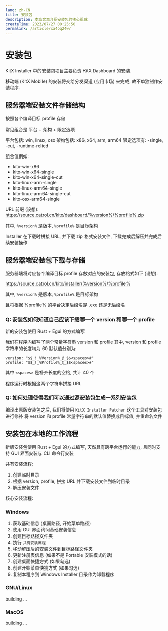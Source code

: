 ```yaml
---
lang: zh-CN
title: 安装包
description: 本篇文章介绍安装包的核心组成
createTime: 2023/07/27 00:25:50
permalink: /article/xa4oq24w/
---
```


# 安装包

KitX Installer 中的安装包项目主要负责 KitX Dashboard 的安装.

移动端 (KitX Mobile) 的安装将交给分发渠道 (应用市场) 来完成, 故不单独制作安装程序.

## 服务器端安装文件存储结构

按照各个编译目标 profile 存储

常见组合是 平台 + 架构 + 限定选项

平台包括: win, linux, osx
架构包括: x86, x64, arm, arm64
限定选项有: -single, -cut, -runtime-relied

组合值例如:

- kitx-win-x86
- kitx-win-x64-single
- kitx-win-x64-single-cut
- kitx-linux-arm-single
- kitx-linux-arm64-single
- kitx-linux-arm64-single-cut
- kitx-osx-arm64-single

URL 前缀 (设想): https://source.catrol.cn/kitx/dashboard/%version%/%profile%.zip

其中, `%version%` 是版本, `%profile%` 是目标架构

Installer 在下载时拼接 URL, 并下载 zip 格式安装文件, 下载完成后解压并完成后续安装操作

## 服务器端安装包下载与存储

服务器端将对应各个编译目标 profile 存放对应的安装包, 存放格式如下 (设想):

https://source.catrol.cn/kitx/installer/%version%/%profile%

其中, `%version%` 是版本, `%profile%` 是目标架构

且将根据 %profile% 的平台决定后缀名是 .exe 还是无后缀名

### Q: 安装包如何知道自己应该下载哪一个 version 和哪一个 profile

新的安装包使用 Rust + Egui 的方式编写

我们在程序内编写了两个常量字符串 version 和 profile
其中, version 和 profile 字符串的长度均为 60
默认值分别为:

```text
version: "$$_!_%Version%_@_$$<spaces>#"
profile: "$$_!_%Profile%_@_$$<spaces>#"
```

其中 `<spaces>` 是补齐长度的空格, 共计 40 个

程序运行时根据这两个字符串拼接 URL

### Q: 如何处理使得我们可以通过源安装包生成一系列安装包

编译出原版安装包之后, 我们将使用 `KitX Installer Patcher` 这个工具对安装包进行修补
将 version 和 profile 常量字符串的默认值替换成目标值, 并重命名文件

## 安装包在本地的工作流程

新版安装包使用 Rust + Egui 的方式编写, 天然具有跨平台运行的能力, 且同时支持 GUI 界面安装与 CLI 命令行安装

共有安装流程:

1. 创建临时目录
2. 根据 version, profile, 拼接 URL 并下载安装文件到临时目录
3. 解压安装文件

核心安装流程:

### Windows

1. 获取基础信息 (桌面路径, 开始菜单路径)
2. 使用 GUI 界面询问基础安装信息
3. 创建目标路径文件夹
4. 执行 `共有安装流程`
5. 移动解压后的安装文件到目标路径文件夹
6. 更新注册表信息 (如果不是 Portable 安装模式的话)
7. 创建桌面快捷方式 (如果勾选)
8. 创建开始菜单快捷方式 (如果勾选)
9. 复制本程序到 Windows Installer 目录作为卸载程序

### GNU/Linux

building ...

### MacOS

building ...
